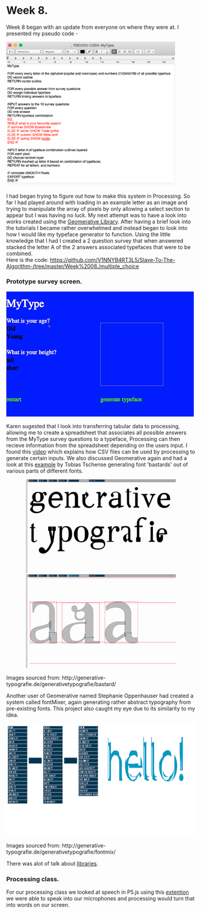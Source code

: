 # Week 8.
Week 8 began with an update from everyone on where they were at. I presented my pseudo code - <br/>

<img width="450" src="https://github.com/V1NNYB4RT3L5/Slave-To-The-Algorithm-/blob/master/Week%2008./Screen%20Shot%202020-09-23%20at%203.52.56%20pm.png"><br/>

I had began trying to figure out how to make this system in Processing. So far I had played around with loading in an example letter as an image and trying to manipulate the array of pixels by only allowing a select section to appear but I was having no luck. My next attempt was to have a look into works created using the [Geomerative Library](http://www.ricardmarxer.com/geomerative/). After having a brief look into the tutorials I became rather overwhelmed and instead began to look into how I would like my typeface generator to function. Using the little knowledge that I had I created a 2 question survey that when answered stacked the letter A of the 2 answers associated typefaces that were to be combined.<br/>
Here is the code: https://github.com/V1NNYB4RT3L5/Slave-To-The-Algorithm-/tree/master/Week%2008./multiple_choice

### Prototype survey screen. 
<img allign = center><img src="https://github.com/V1NNYB4RT3L5/Slave-To-The-Algorithm-/blob/master/Week%2008./mytype.gif"><br/>

Karen sugested that I look into transferring tabular data to processing, allowing me to create a spreadsheet that associates all possible answers from the MyType survey questions to a typeface, Processing can then recieve information from the spreadsheet depending on the users input. I found this [video](https://www.youtube.com/watch?v=woaR-CJEwqc) which explains how CSV files can be used by processing to generate certain inputs. We also discussed Geomerative again and had a look at this [example](http://generative-typografie.de/generativetypografie/bastard/) by Tobias Tschense generating font 'bastards' out of various parts of different fonts.

<p Align = center ><img height = "250px" src = https://github.com/V1NNYB4RT3L5/Slave-To-The-Algorithm-/blob/master/MyType./Bastard%20.jpg><img height = "250px" src = https://github.com/V1NNYB4RT3L5/Slave-To-The-Algorithm-/blob/master/MyType./BASTARD.jpg><br/>
<p Align = left> Images sourced from:
http://generative-typografie.de/generativetypografie/bastard/
  
Another user of Geomerative named Stephanie Oppenhauser had created a system called fontMixer, again generating rather abstract typography from pre-existing fonts. This project also caught my eye due to its similarity to my idea. 

<p Align = center ><img height = "300px" src = https://github.com/V1NNYB4RT3L5/Slave-To-The-Algorithm-/blob/master/MyType./Font%20Mix.png>
<p Align = left> Images sourced from:
http://generative-typografie.de/generativetypografie/fontmix/

There was alot of talk about [libraries](https://processing.org/reference/libraries/#typography).<br/>

### Processing class. 

For our processing class we looked at speech in P5.js using this [extention](https://idmnyu.github.io/p5.js-speech/) we were able to speak into our microphones and processing would turn that into words on our screen. <br/>

